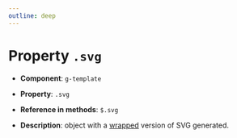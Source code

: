 ```yaml
---
outline: deep
---
```


# Property `.svg`

- **Component**: `g-template`

- **Property**: `.svg`

- **Reference in methods**: `$.svg`

- **Description**: object with a [wrapped](./lib/index.md) version of SVG generated.

